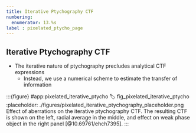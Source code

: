 ```yaml
---
title: Iterative Ptychography CTF
numbering:
  enumerator: 13.%s
label : pixelated_ptycho_page
---
```


## Iterative Ptychography CTF

- The iterative nature of ptychography precludes analytical CTF expressions
  - Instead, we use a numerical scheme to estimate the transfer of information

:::{figure} #app:pixelated_iterative_ptycho
:label: fig_pixelated_iterative_ptycho
:placeholder: ./figures/pixelated_iterative_ptychography_placeholder.png
Effect of aberrations on the iterative ptychography CTF.
The resulting CTF is shown on the left, radial average in the middle, and effect on weak phase object in the right panel [@10.69761/ehch7395].
:::
